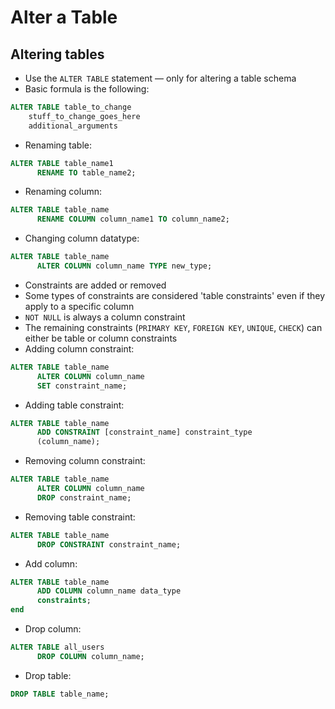# Alter a Table

## Altering tables

* Use the `ALTER TABLE` statement — only for altering a table schema
* Basic formula is the following:

```sql
ALTER TABLE table_to_change
    stuff_to_change_goes_here
    additional_arguments
```

* Renaming table:

```sql
ALTER TABLE table_name1
      RENAME TO table_name2;
```

* Renaming column:

```sql
ALTER TABLE table_name
      RENAME COLUMN column_name1 TO column_name2;
```

* Changing column datatype:

```sql
ALTER TABLE table_name
      ALTER COLUMN column_name TYPE new_type;
```

* Constraints are added or removed
* Some types of constraints are considered 'table constraints' even if they apply to a specific column
* `NOT NULL` is always a column constraint
* The remaining constraints (`PRIMARY KEY`, `FOREIGN KEY`, `UNIQUE`, `CHECK`) can either be table or column constraints
* Adding column constraint:

```sql
ALTER TABLE table_name
      ALTER COLUMN column_name
      SET constraint_name;
```

* Adding table constraint:

```sql
ALTER TABLE table_name
      ADD CONSTRAINT [constraint_name] constraint_type
      (column_name);
```

* Removing column constraint:

```sql
ALTER TABLE table_name
      ALTER COLUMN column_name
      DROP constraint_name;
```

* Removing table constraint:

```sql
ALTER TABLE table_name
      DROP CONSTRAINT constraint_name;
```

* Add column:

```sql
ALTER TABLE table_name
      ADD COLUMN column_name data_type
      constraints;
end
```

* Drop column:

```sql
ALTER TABLE all_users
      DROP COLUMN column_name;
```

* Drop table:

```sql
DROP TABLE table_name;
```
